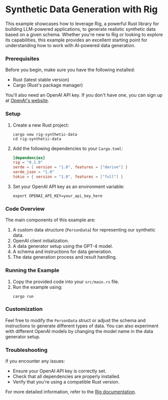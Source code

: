 # Synthetic Data Generation with Rig

This example showcases how to leverage Rig, a powerful Rust library for building LLM-powered applications, to generate realistic synthetic data based on a given schema. Whether you're new to Rig or looking to explore its capabilities, this example provides an excellent starting point for understanding how to work with AI-powered data generation.

### Prerequisites

Before you begin, make sure you have the following installed:

- Rust (latest stable version)
- Cargo (Rust's package manager)

You'll also need an OpenAI API key. If you don't have one, you can sign up at [OpenAI's website](https://openai.com).

### Setup

1. Create a new Rust project:
   ```
   cargo new rig-synthetic-data
   cd rig-synthetic-data
   ```

2. Add the following dependencies to your `Cargo.toml`:
   ```toml
   [dependencies]
   rig = "0.1.0"
   serde = { version = "1.0", features = ["derive"] }
   serde_json = "1.0"
   tokio = { version = "1.0", features = ["full"] }
   ```

3. Set your OpenAI API key as an environment variable:
   ```
   export OPENAI_API_KEY=your_api_key_here
   ```

### Code Overview

The main components of this example are:

1. A custom data structure (`PersonData`) for representing our synthetic data.
2. OpenAI client initialization.
3. A data generator setup using the GPT-4 model.
4. A schema and instructions for data generation.
5. The data generation process and result handling.

### Running the Example

1. Copy the provided code into your `src/main.rs` file.
2. Run the example using:
   ```
   cargo run
   ```

### Customization

Feel free to modify the `PersonData` struct or adjust the schema and instructions to generate different types of data. You can also experiment with different OpenAI models by changing the model name in the data generator setup.

### Troubleshooting

If you encounter any issues:
- Ensure your OpenAI API key is correctly set.
- Check that all dependencies are properly installed.
- Verify that you're using a compatible Rust version.

For more detailed information, refer to the [Rig documentation](https://docs.rs/rig).
